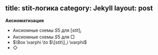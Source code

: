 title: stit-логика
category: Jekyll
layout: post
---

**Аксиоматизация**

- Аксиомные схемы $S5$ для $[stit]_i$ 
- Аксиомные схемы $S5$ для $\Box$
- $\Box \varphi \to $\[stit\]_i \varphi$
- $\Diamond$ 
